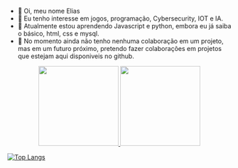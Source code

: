 - 👋 Oi, meu nome Elias
- 👀 Eu tenho interesse em jogos, programação, Cybersecurity, IOT e IA.
- 🌱 Atualmente estou aprendendo Javascript e python, embora eu já saiba o básico, html, css e mysql.
- 💞️ No momento ainda não tenho nenhuma colaboração em um projeto, mas em um futuro próximo, pretendo fazer colaborações em projetos que estejam aqui disponiveis no
github.


  
<div align="center">
  <a href="https://github.com/EliasIA">
  <img height="180em" src='https://github-readme-stats.vercel.app/api?username=anuraghazra&count_private=true)'/>
  <img height="180em" src='https://github-readme-stats.vercel.app/api/top-langs/?username=EliasIA&layout=compact)](https://github.com/anuraghazra/github-readme-stats)'/>
</div>

  
[![Top Langs](https://github-readme-stats.vercel.app/api/top-langs/?username=EliasIA&layout=compact)](https://github.com/anuraghazra/github-readme-stats)
